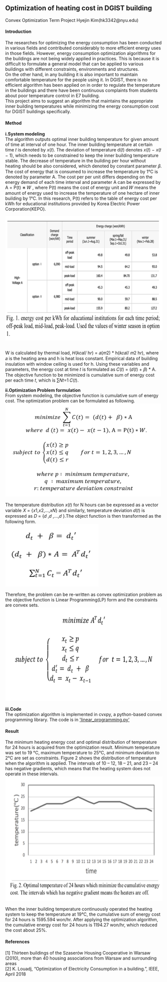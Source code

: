 <h2> Optimization of heating cost in DGIST building </h2>
Convex Optimization Term Project
Hyejin Kim(hk3342@nyu.edu)


<h4> Introduction </h4>
The researches for optimizing the energy consumption has been conducted in various fields and contributed considerably to more efficient energy uses in those fields. However, energy consumption optimization algorithms for the buildings are not being widely applied in practices. This is because it is difficult to formulate a general model that can be applied to various buildings with different constraints, environments and structures.
<br>
On the other hand, in any building it is also important to maintain comfortable temperature for the people using it. In DGIST, there is no efficient algorithm has been applied on in order to regulate the temperature in the buildings and there have been continuous complaints from students about poor temperature control in E7 building.
<br>
This project aims to suggest an algorithm that maintains the appropriate inner building temperatures while minimizing the energy consumption cost for DGIST buildings specifically.

<h4> Method </h4>

**i.System modeling**
<br>
The algorithm outputs optimal inner building temperature for given amount of time at interval of one hour. The inner building temperature at certain time 𝑡 is denoted by 𝑥(𝑡). The deviation of temperature d(𝑡) denotes 𝑥(𝑡) − 𝑥(𝑡 − 1), which needs to be constrained to keep the inner building temperature stable. The decrease of temperature in the building per hour without heating should be also considered, which denoted by constant parameter 𝛽. The cost of energy that is consumed to increase the temperature by 1°C is denoted by parameter Α. The cost per per unit differs depending on the energy demand of each time interval and parameter Α can be expressed by Α = P(t) ∗ 𝑊 , where P(t) means the cost of energy unit and 𝑊 means the amount of energy used to increase the temperature of one hectare of inner building by 1°C. In this research, P(t) refers to the table of energy cost per kWh for educational institutions provided by Korea Electric Power Corporation(KEPO).

<img align="center" width="600" height="400" src="./fig1.png"><br>

<br> W is calculated by thermal load, 𝐻(𝑘𝑐𝑎𝑙/ h𝑟) = 𝑎(𝑚2) * h(𝑘𝑐𝑎𝑙/ 𝑚2 h𝑟), where 𝑎 is the heating area and h is heat loss constant. Empirical data of building insulation with window ceiling is used for h.
Using these variables and parameters, the energy cost at time 𝑡 is formulated as 𝐶(𝑡) = (𝑑(𝑡) + 𝛽) * A. The objective function to be minimized is cumulative sum of energy cost per each time 𝑡, which is ∑𝑁𝑡=1 𝐶(𝑡).

**ii.Optimization Problem formulation**
<br>
From system modeling, the objective function is cumulative sum of energy cost. The optimization problem can be formulated as following.
<br>
<img align="center" width="500" height="300" src="./formula1.png"><br>
<br>
The temperature distribution 𝑥(𝑡) for N hours can be expressed as a vector variable 𝑋 = {𝑥1,𝑥2,...,𝑥𝑁} and similarly, temperature deviation 𝑑(𝑡) is expressed as 𝐷 = {𝑑 ,𝑑 ,...,𝑑 }.The object function is then transformed as the following form.
<br>
<img align="center" width="300" height="200" src="./formula2.png"><br>
<br>
Therefore, the problem can be re-written as convex optimization problem as the objective function is Linear Programming(LP) form and the constraints are convex sets.
<br>
<img align="center" width="500" height="300" src="./formula3.png"><br>
<br>
**iii.Code**
<br>
The optimization algorithm is implemented in cvxpy, a python-based convex programming library.
The code is in ['linear_programming.py'](https://github.com/hyejin97/Python/blob/main/cvxpy/linear_programming.py)
<br>

<h4> Result </h4>
The minimum heating energy cost and optimal distribution of temperature for 24 hours is acquired from the optimization result. Minimum temperature was set to 19 °C, maximum temperature to 25°C, and minimum deviation to 2°C are set as constraints. Figure 2 shows the distribution of temperature when the algorithm is applied. The intervals of 10 – 12, 18 – 21, and 23 – 24 has negative gradients, which means that the heating system does not operate in these intervals.

<br>
<img align="center" width="600" height="400" src="./result.png"><br>

<br>
When the inner building temperature continuously operated the heating system to keep the temperature at 19°C, the cumulative sum of energy cost for 24 hours is 1595.594 won/hr. After applying the optimization algorithm, the cumulative energy cost for 24 hours is 1194.27 won/hr, which reduced the cost about 25%.
<br>

<h4> References </h4>
[1] Thirteen buildings of the Szaserów Housing Cooperative in Warsaw (2010), more than 40 housing associations from Warsaw and surrounding areas
<br>
[2] K. Louadj, “Optimization of Electricity Consumption in a building.”, IEEE, April 2018
